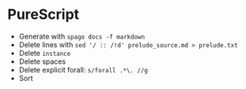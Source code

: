 # PureScript

- Generate with `spago docs -f markdown`
- Delete lines with `sed '/ :: /!d' prelude_source.md > prelude.txt`
- Delete `instance`
- Delete spaces
- Delete explicit forall: `s/forall .*\. //g`
- Sort
